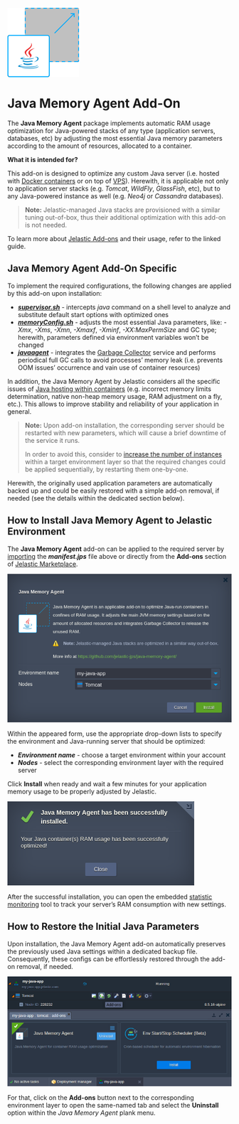 ![java-agent-logo](images/java-agent-logo.png)

# Java Memory Agent Add-On

The **Java Memory Agent** package implements automatic RAM usage optimization for Java-powered stacks of any type (application servers, databases, etc) by adjusting the most essential Java memory parameters according to the amount of resources, allocated to a container.

**What it is intended for?**

This add-on is designed to optimize any custom Java server (i.e. hosted with [Docker containers](https://docs.jelastic.com/dockers-overview) or on top of [VPS](https://docs.jelastic.com/vps)). Herewith, it is applicable not only to application server stacks (e.g. _Tomcat_, _WildFly_, _GlassFish_, etc), but to any Java-powered instance as well (e.g. _Neo4j_ or _Cassandra_ databases).

> **Note:** Jelastic-managed Java stacks are provisioned with a similar tuning out-of-box, thus their additional optimization with this add-on is not needed.

To learn more about [Jelastic Add-ons](https://github.com/jelastic-jps/jpswiki/wiki/Jelastic-Addons) and their usage, refer to the linked guide.

## Java Memory Agent Add-On Specific

To implement the required configurations, the following changes are applied by this add-on upon installation:
* _**[supervisor.sh](https://github.com/jelastic-jps/java-memory-agent/blob/master/scripts/supervisor.sh)**_ - intercepts _java_ command on a shell level to analyze and substitute default start options with optimized ones
* _**[memoryConfig.sh](https://github.com/jelastic-jps/java-memory-agent/blob/master/scripts/memoryConfig.sh)**_ - adjusts the most essential Java parameters, like: _-Xmx_, _-Xms_, _-Xmn_, _-Xmaxf_, _-Xminf_, _-XX:MaxPermSize_ and GC type; herewith, parameters defined via environment variables won’t be changed
* _**[javaagent](https://github.com/jelastic-jps/java-memory-agent/tree/master/lib)**_ - integrates the [Garbage Collector](https://docs.jelastic.com/garbage-collector-overview) service and performs periodical full GC calls to avoid processes’ memory leak (i.e. prevents OOM issues’ occurrence and vain use of container resources)

In addition, the Java Memory Agent by Jelastic considers all the specific issues of [Java hosting within containers](http://blog.jelastic.com/2017/04/13/java-ram-usage-in-containers-top-5-tips-not-to-lose-your-memory/) (e.g. incorrect memory limits determination, native non-heap memory usage, RAM adjustment on a fly, etc.). This allows to improve stability and reliability of your application in general.

> **Note:** Upon add-on installation, the corresponding server should be restarted with new parameters, which will cause a brief downtime of the service it runs.
> 
> In order to avoid this, consider to [increase the number of instances](https://docs.jelastic.com/multi-nodes) within a target environment layer so that the required changes could be applied sequentially, by restarting them one-by-one.

Herewith, the originally used application parameters are automatically backed up and could be easily restored with a simple add-on removal, if needed (see the details within the dedicated section below).

## How to Install Java Memory Agent to Jelastic Environment

The **Java Memory Agent** add-on can be applied to the required server by [importing](https://docs.jelastic.com/environment-import) the _**manifest.jps**_ file above or directly from the **Add-ons** section of [Jelastic Marketplace](https://docs.jelastic.com/marketplace).

![java-agent-installation](images/java-agent-installation.png)

Within the appeared form, use the appropriate drop-down lists to specify the environment and Java-running server that should be optimized:
* _**Environment name**_ - choose a target environment within your account
* _**Nodes**_ - select the corresponding environment layer with the required server

Click **Install** when ready and wait a few minutes for your application memory usage to be properly adjusted by Jelastic.

![java-agent-installed](images/java-agent-installed.png)

After the successful installation, you can open the embedded [statistic monitoring](https://docs.jelastic.com/view-app-statistics) tool to track your server’s RAM consumption with new settings.

## How to Restore the Initial Java Parameters

Upon installation, the Java Memory Agent add-on automatically preserves the previously used Java settings within a dedicated backup file. Consequently, these configs can be effortlessly restored through the add-on removal, if needed.

![java-agent-uninstall](images/java-agent-uninstall.png)

For that, click on the **Add-ons** button next to the corresponding environment layer to open the same-named tab and select the **Uninstall** option within the _Java Memory Agent_ plank menu.
